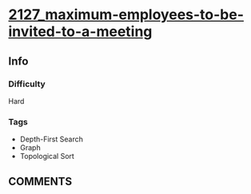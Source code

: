 # [2127_maximum-employees-to-be-invited-to-a-meeting](https://leetcode.com/problems/maximum-employees-to-be-invited-to-a-meeting)

## Info

### Difficulty

Hard

### Tags

- Depth-First Search
- Graph
- Topological Sort

## __COMMENTS__

> 
